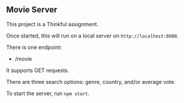 ## Movie Server

This project is a Thinkful assignment.

Once started, this will run on a local server on `http://localhost:8000`.

There is one endpoint:

- /movie

It supports GET requests. 

There are three search options: genre, country, and/or average vote.

To start the server, run `npm start`.